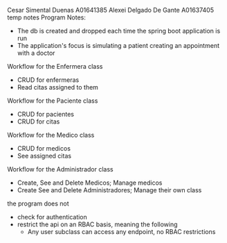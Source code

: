 Cesar Simental Duenas A01641385
Alexei Delgado De Gante  A01637405
temp notes 
Program Notes:
- The db is created and dropped each time the spring boot application is run
- The application's focus is simulating a patient creating an appointment with a doctor

Workflow for the Enfermera class
- CRUD for enfermeras
- Read citas assigned to them

Workflow for the Paciente class
- CRUD for pacientes
- CRUD for citas

Workflow for the Medico class
- CRUD for medicos
- See assigned citas

Workflow for the Administrador class
- Create, See and Delete Medicos; Manage medicos
- Create See and Delete Administradores; Manage their own class

the program does not 
- check for authentication
- restrict the api on an RBAC basis, meaning the following 
  - Any user subclass can access any endpoint, no RBAC restrictions